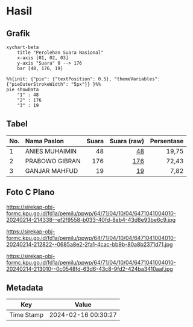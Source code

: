 # Hasil

## Grafik

```mermaid
xychart-beta
    title "Perolehan Suara Nasional"
    x-axis [01, 02, 03]
    y-axis "Suara" 0 --> 176
    bar [48, 176, 19]
```

```mermaid
%%{init: {"pie": {"textPosition": 0.5}, "themeVariables": {"pieOuterStrokeWidth": "5px"}} }%%
pie showData
    "1" : 48
    "2" : 176
    "3" : 19
```

## Tabel

| No. | Nama Paslon    | Suara | Suara (raw) | Persentase |
|:--- |:-------------- | -----:| -----------:| ----------:|
| 1   | ANIES MUHAIMIN | 48    | [48][p-1]   | 19,75      |
| 2   | PRABOWO GIBRAN | 176   | [176][p-2]  | 72,43      |
| 3   | GANJAR MAHFUD  | 19    | [19][p-3]   | 7,82       |


[p-1]: https://github.com/gigit-pemilu/pemilu-2024/blob/main/pilpres/hitung-suara/sub/64-kalimantan-timur/sub/71-kota-balikpapan/sub/04-balikpapan-tengah/sub/1004-karang-jati/sub/010-tps/sub/paslon-1.txt
[p-2]: https://github.com/gigit-pemilu/pemilu-2024/blob/main/pilpres/hitung-suara/sub/64-kalimantan-timur/sub/71-kota-balikpapan/sub/04-balikpapan-tengah/sub/1004-karang-jati/sub/010-tps/sub/paslon-2.txt
[p-3]: https://github.com/gigit-pemilu/pemilu-2024/blob/main/pilpres/hitung-suara/sub/64-kalimantan-timur/sub/71-kota-balikpapan/sub/04-balikpapan-tengah/sub/1004-karang-jati/sub/010-tps/sub/paslon-3.txt

## Foto C Plano

https://sirekap-obj-formc.kpu.go.id/fd1a/pemilu/ppwp/64/71/04/10/04/6471041004010-20240214-214338--ef2f9558-b033-40fd-8eb4-43d8e93be6c9.jpg

https://sirekap-obj-formc.kpu.go.id/fd1a/pemilu/ppwp/64/71/04/10/04/6471041004010-20240214-212822--0685a8e2-2fa1-4cac-bb9b-80a8b2371d71.jpg

https://sirekap-obj-formc.kpu.go.id/fd1a/pemilu/ppwp/64/71/04/10/04/6471041004010-20240214-213010--0c0548fd-63d6-43c8-9fd2-424ba3410aaf.jpg


## Metadata

| Key        | Value               |
| ---------- | ------------------- |
| Time Stamp | 2024-02-16 00:30:27 |



